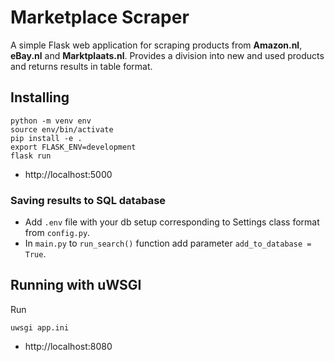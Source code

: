 # Marketplace Scraper

A simple Flask web application for scraping products from **Amazon.nl**, **eBay.nl** and **Marktplaats.nl**. Provides
a division into new and used products and returns results in table format.

## Installing

    python -m venv env
    source env/bin/activate
    pip install -e .
    export FLASK_ENV=development
    flask run

- http://localhost:5000

### Saving results to SQL database

- Add `.env` file with your db setup corresponding to Settings class format from `config.py`.
- In `main.py` to `run_search()` function add parameter `add_to_database = True`.

## Running with uWSGI

Run

    uwsgi app.ini

- http://localhost:8080
